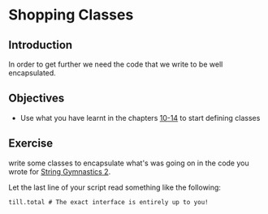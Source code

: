 # Shopping Classes


## Introduction

In order to get further we need the code that we write to be well encapsulated.


## Objectives

- Use what you have learnt in the chapters [10-14](https://www.safaribooksonline.com/library/view/eloquent-ruby/9780321700308/ch10.html) to start defining classes


## Exercise

write some classes to encapsulate what's was going on in the code you wrote for [String Gymnastics 2](../exercise-6/strings_gymastics_2.rb).

Let the last line of your script read something like the following:

```
till.total # The exact interface is entirely up to you!
```
